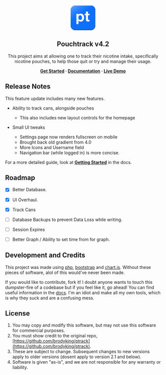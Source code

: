 <p align="center"><img src="./assets/logo.png" width="80px"></p>
<h2 align="center">Pouchtrack v4.2</h2>
<p align="center">
This project aims at allowing one to track their nicotine intake, specifically nicotine pouches, to help those quit or try and manage their usage.
</p>
<p align="center"><b>
<a href="docs/guides/gettingstarted.md">Get Started</a> &middot; <a href="docs/index.md">Documentation</a> &middot; <a href="https://pt.benadryl.dev">Live Demo</a>
</b></p>


## Release Notes

This feature update includes many new features.

- Ability to track cans, alongside pouches
  - This also includes new layout controls for the homepage

- Small UI tweaks
  - Settings page now renders fullscreen on mobile
  - Brought back old gradient from 4.0
  - More Icons and Username field 
  - Navigation bar (while logged in) is more concise.

For a more detailed guide, look at **[Getting Started](/docs/guides/gettingstarted.md)** in the docs.

## Roadmap

- [x] Better Database.

- [x] UI Overhaul.

- [x] Track Cans

- [ ] Database Backups to prevent Data Loss while writing.

- [ ] Session Expires

- [ ] Better Graph / Ability to set time from for graph.


##  Development and Credits

This project was made using [php](https://www.php.net/), [bootstrap](https://getbootstrap.com/) and [chart.js](https://www.chartjs.org/). Without these pieces of software, alot of this would've never been made.

If you would like to contribute, fork it! I doubt anyone wants to touch this dumpster-fire of a codebase but if you feel like it, go ahead!
You can find useful information in the [docs](docs/index.md). I'm an idiot and make all my own tools, which is why they suck and are a confusing mess.

## License

1. You may copy and modify this software, but may not use this software for commercial purposes.
2. You must show credit to the original repo, [https://github.com/brodyking/ptrack](https://github.com/brodyking/ptrack).
3. These are subject to change. Subsequent changes to new versions apply to older versions (dosent apply to version 2.1 and below).
4. Software is given "as-is", and we are not responsible for any warranty or liability.
